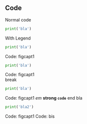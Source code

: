 ## Code

Normal code

```python
print('bla')
```

With Legend

```python
print('bla')
```
Code: figcapt1

```python
print('bla')
```
Code: figcapt1  
break


```python
print('bla')
```
Code: figcapt1 *em* **strong `code`** end
bla

```python
print('bla2')
```
Code: figcapt1
Code: bis